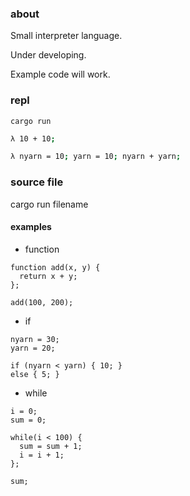 ### about
Small interpreter language.

Under developing.

Example code will work.

### repl
```
cargo run
```
```sh
λ 10 + 10;
```
```sh
λ nyarn = 10; yarn = 10; nyarn + yarn;
```

### source file
cargo run filename


#### examples
- function
```
function add(x, y) {
  return x + y;
};

add(100, 200);
```

- if
```
nyarn = 30;
yarn = 20;

if (nyarn < yarn) { 10; }
else { 5; }
```

- while
```
i = 0;
sum = 0;

while(i < 100) {
  sum = sum + 1;
  i = i + 1;
};

sum;
```

